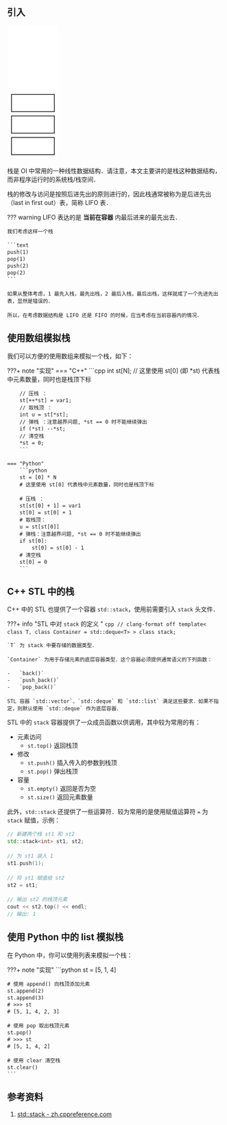 ## 引入

![](./images/stack.svg)

栈是 OI 中常用的一种线性数据结构．请注意，本文主要讲的是栈这种数据结构，而非程序运行时的系统栈/栈空间．

栈的修改与访问是按照后进先出的原则进行的，因此栈通常被称为是后进先出（last in first out）表，简称 LIFO 表．

??? warning
    LIFO 表达的是 **当前在容器** 内最后进来的最先出去．
    
    我们考虑这样一个栈
    
    ```text
    push(1)
    pop(1)
    push(2)
    pop(2)
    ```
    
    如果从整体考虑，1 最先入栈，最先出栈，2 最后入栈，最后出栈，这样就成了一个先进先出表，显然是错误的．
    
    所以，在考虑数据结构是 LIFO 还是 FIFO 的时候，应当考虑在当前容器内的情况．

## 使用数组模拟栈

我们可以方便的使用数组来模拟一个栈，如下：

???+ note "实现"
    === "C++"
        ```cpp
        int st[N];
        // 这里使用 st[0] (即 *st) 代表栈中元素数量，同时也是栈顶下标
        
        // 压栈 ：
        st[++*st] = var1;
        // 取栈顶 ：
        int u = st[*st];
        // 弹栈 ：注意越界问题, *st == 0 时不能继续弹出
        if (*st) --*st;
        // 清空栈
        *st = 0;
        ```
    
    === "Python"
        ```python
        st = [0] * N
        # 这里使用 st[0] 代表栈中元素数量，同时也是栈顶下标
        
        # 压栈 ：
        st[st[0] + 1] = var1
        st[0] = st[0] + 1
        # 取栈顶：
        u = st[st[0]]
        # 弹栈：注意越界问题, *st == 0 时不能继续弹出
        if st[0]:
            st[0] = st[0] - 1
        # 清空栈
        st[0] = 0
        ```

## C++ STL 中的栈

C++ 中的 STL 也提供了一个容器 `std::stack`，使用前需要引入 `stack` 头文件．

???+ info "STL 中对 `stack` 的定义 "
    ```cpp
    // clang-format off
    template<
        class T,
        class Container = std::deque<T>
    > class stack;
    ```
    
    `T` 为 stack 中要存储的数据类型．
    
    `Container` 为用于存储元素的底层容器类型．这个容器必须提供通常语义的下列函数：
    
    -   `back()`
    -   `push_back()`
    -   `pop_back()`
    
    STL 容器 `std::vector`、`std::deque` 和 `std::list` 满足这些要求．如果不指定，则默认使用 `std::deque` 作为底层容器．

STL 中的 `stack` 容器提供了一众成员函数以供调用，其中较为常用的有：

-   元素访问
    -   `st.top()` 返回栈顶
-   修改
    -   `st.push()` 插入传入的参数到栈顶
    -   `st.pop()` 弹出栈顶
-   容量
    -   `st.empty()` 返回是否为空
    -   `st.size()` 返回元素数量

此外，`std::stack` 还提供了一些运算符．较为常用的是使用赋值运算符 `=` 为 `stack` 赋值，示例：

```cpp
// 新建两个栈 st1 和 st2
std::stack<int> st1, st2;

// 为 st1 装入 1
st1.push(1);

// 将 st1 赋值给 st2
st2 = st1;

// 输出 st2 的栈顶元素
cout << st2.top() << endl;
// 输出: 1
```

## 使用 Python 中的 list 模拟栈

在 Python 中，你可以使用列表来模拟一个栈：

???+ note "实现"
    ```python
    st = [5, 1, 4]
    
    # 使用 append() 向栈顶添加元素
    st.append(2)
    st.append(3)
    # >>> st
    # [5, 1, 4, 2, 3]
    
    # 使用 pop 取出栈顶元素
    st.pop()
    # >>> st
    # [5, 1, 4, 2]
    
    # 使用 clear 清空栈
    st.clear()
    ```

## 参考资料

1.  [std::stack - zh.cppreference.com](https://zh.cppreference.com/w/cpp/container/stack)
